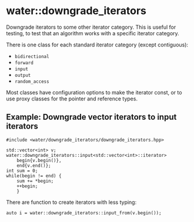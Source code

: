 # water::downgrade_iterators

Downgrade iterators to some other iterator category. This is useful for testing,
to test that an algorithm works with a specific iterator category.

There is one class for each standard iterator category (except contiguous):

- `bidirectional`
- `forward`
- `input`
- `output`
- `random_access`

Most classes have configuration options to make the iterator const, or to use
proxy classes for the pointer and reference types.

## Example: Downgrade vector iterators to input iterators

	#include <water/downgrade_iterators/downgrade_iterators.hpp>
	
	std::vector<int> v;
	water::downgrade_iterators::input<std::vector<int>::iterator>
		begin{v.begin()},
		end{v.end()};
	int sum = 0;
	while(begin != end) {
		sum += *begin;
		++begin;
		}
		

There are function to create iterators with less typing:

	auto i = water::downgrade_iterators::input_from(v.begin());